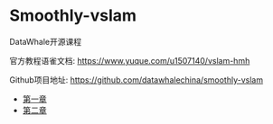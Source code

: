 # Smoothly-vslam

DataWhale开源课程

官方教程语雀文档: https://www.yuque.com/u1507140/vslam-hmh

Github项目地址: https://github.com/datawhalechina/smoothly-vslam

* [第一章](/vslam/chap01.md)
* [第二章](/vslam/chap02.md)
